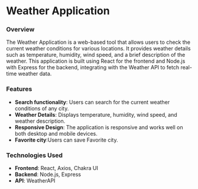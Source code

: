 # Weather Application

### Overview

The Weather Application is a web-based tool that allows users to check the current weather conditions for various locations. It provides weather details such as temperature, humidity, wind speed, and a brief description of the weather. This application is built using React for the frontend and Node.js with Express for the backend, integrating with the Weather API to fetch real-time weather data.

### Features

- **Search functionality**: Users can search for the current weather conditions of any city.
- **Weather Details**: Displays temperature, humidity, wind speed, and weather description.
- **Responsive Design**: The application is responsive and works well on both desktop and mobile devices.
- **Favorite city**:Users can save Favorite city.


### Technologies Used

- **Frontend**: React, Axios, Chakra UI
- **Backend**: Node.js, Express
- **API**: WeatherAPI